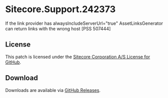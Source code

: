 # Sitecore.Support.242373
If the link provider has alwaysIncludeServerUrl=&quot;true&quot; AssetLinksGenerator can return links with the wrong host [PSS 507444]

## License  
This patch is licensed under the [Sitecore Corporation A/S License for GitHub](https://github.com/sitecoresupport/Sitecore.Support.242373/blob/master/LICENSE).  

## Download  
Downloads are available via [GitHub Releases](https://github.com/sitecoresupport/Sitecore.Support.242373/releases).  
